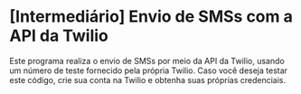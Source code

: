 # [Intermediário] Envio de SMSs com a API da Twilio
Este programa realiza o envio de SMSs por meio da API da Twilio, usando um número de teste fornecido pela própria Twilio. Caso você deseja testar este código, crie sua conta na Twilio e obtenha suas próprias credenciais.